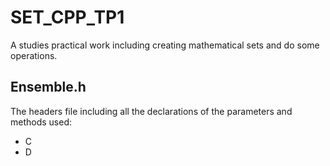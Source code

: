 # SET_CPP_TP1
A studies practical work including creating  mathematical sets and do some operations.

## Ensemble.h
The headers file including all the declarations of the parameters and methods used:
  * C
  * D
